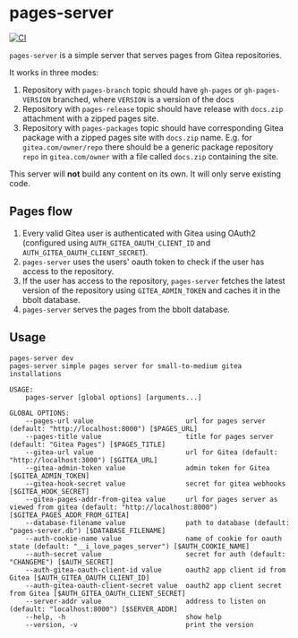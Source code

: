 # pages-server

[![CI](https://github.com/ASMfreaK/pages-server/actions/workflows/ci.yml/badge.svg)](https://github.com/ASMfreaK/pages-server/actions/workflows/ci.yml)

`pages-server` is a simple server that serves pages from Gitea repositories.

It works in three modes:
1. Repository with `pages-branch` topic should have `gh-pages` or `gh-pages-VERSION` branched, where `VERSION` is a version of the docs
2. Repository with `pages-release` topic should have release with `docs.zip` attachment with a zipped pages site.
3. Repository with `pages-packages` topic should have corresponding Gitea package with a zipped pages site with `docs.zip` name.
E.g. for `gitea.com/owner/repo` there should be a generic package repository `repo` in `gitea.com/owner` with a file called `docs.zip` containing the site.

This server will **not** build any content on its own. It will only serve existing code.


## Pages flow

1. Every valid Gitea user is authenticated with Gitea using OAuth2 (configured using `AUTH_GITEA_OAUTH_CLIENT_ID` and `AUTH_GITEA_OAUTH_CLIENT_SECRET`).
1. `pages-server` uses the users' oauth token to check if the user has access to the repository.
1. If the user has access to the repository, `pages-server` fetches the latest version of the repository using `GITEA_ADMIN_TOKEN` and caches it in the bbolt database.
1. `pages-server` serves the pages from the bbolt database.


## Usage

```
pages-server dev
pages-server simple pages server for small-to-medium gitea installations

USAGE:
    pages-server [global options] [arguments...]

GLOBAL OPTIONS:
    --pages-url value                       url for pages server (default: "http://localhost:8000") [$PAGES_URL]
    --pages-title value                     title for pages server (default: "Gitea Pages") [$PAGES_TITLE]
    --gitea-url value                       url for Gitea (default: "http://localhost:3000") [$GITEA_URL]
    --gitea-admin-token value               admin token for Gitea [$GITEA_ADMIN_TOKEN]
    --gitea-hook-secret value               secret for gitea webhooks [$GITEA_HOOK_SECRET]
    --gitea-pages-addr-from-gitea value     url for pages server as viewed from gitea (default: "http://localhost:8000") [$GITEA_PAGES_ADDR_FROM_GITEA]
    --database-filename value               path to database (default: "pages-server.db") [$DATABASE_FILENAME]
    --auth-cookie-name value                name of cookie for oauth state (default: "__i_love_pages_server") [$AUTH_COOKIE_NAME]
    --auth-secret value                     secret for auth (default: "CHANGEME") [$AUTH_SECRET]
    --auth-gitea-oauth-client-id value      oauth2 app client id from Gitea [$AUTH_GITEA_OAUTH_CLIENT_ID]
    --auth-gitea-oauth-client-secret value  oauth2 app client secret from Gitea [$AUTH_GITEA_OAUTH_CLIENT_SECRET]
    --server-addr value                     address to listen on (default: "localhost:8000") [$SERVER_ADDR]
    --help, -h                              show help
    --version, -v                           print the version
```
